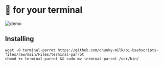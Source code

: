 # :parrot: for your terminal

![demo](http://dropit.velvetcache.org.s3.amazonaws.com/jmhobbs/NzczFOYq4g/termbox-parrot-color.gif)

## Installing

```
wget -O terminal-parrot https://github.com/chunky-milk/pi-bashscripts-files/raw/main/Files/terminal-parrot
chmod +x terminal-parrot && sudo mv terminal-parrot /usr/bin/
```
